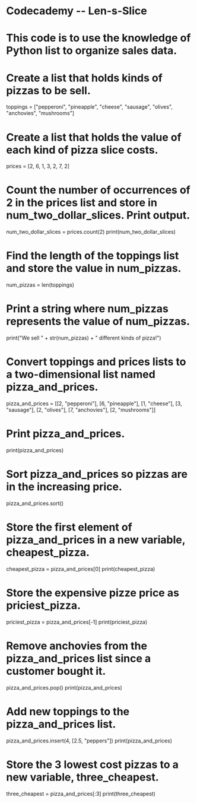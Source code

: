 # Codecademy -- Len-s-Slice

# This code is to use the knowledge of Python list to organize sales data.

# Create a list that holds kinds of pizzas to be sell.
toppings = ["pepperoni", "pineapple", "cheese", "sausage", "olives", "anchovies", "mushrooms"]

# Create a list that holds the value of each kind of pizza slice costs.
prices = [2, 6, 1, 3, 2, 7, 2]

# Count the number of occurrences of 2 in the prices list and store in num_two_dollar_slices. Print output.
num_two_dollar_slices = prices.count(2)
print(num_two_dollar_slices)

# Find the length of the toppings list and store the value in num_pizzas.
num_pizzas = len(toppings)

# Print a string where num_pizzas represents the value of num_pizzas.
print("We sell " + str(num_pizzas) + " different kinds of pizza!")

# Convert toppings and prices lists to a two-dimensional list named pizza_and_prices.
pizza_and_prices = [[2, "pepperoni"], [6, "pineapple"], [1, "cheese"], [3, "sausage"], [2, "olives"], [7, "anchovies"], [2, "mushrooms"]]

# Print pizza_and_prices.
print(pizza_and_prices)

# Sort pizza_and_prices so pizzas are in the increasing price.
pizza_and_prices.sort()

# Store the first element of pizza_and_prices in a new variable, cheapest_pizza.
cheapest_pizza = pizza_and_prices[0]
print(cheapest_pizza)

# Store the expensive pizze price as priciest_pizza.
priciest_pizza = pizza_and_prices[-1]
print(priciest_pizza)

# Remove anchovies from the pizza_and_prices list since a customer bought it.
pizza_and_prices.pop()
print(pizza_and_prices)

# Add new toppings to the pizza_and_prices list.
pizza_and_prices.insert(4, [2.5, "peppers"])
print(pizza_and_prices)

# Store the 3 lowest cost pizzas to a new variable, three_cheapest.
three_cheapest = pizza_and_prices[:3]
print(three_cheapest)
